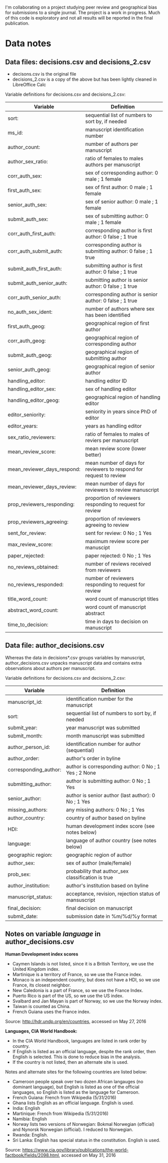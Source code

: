 I'm collaborating on a project studying peer review and geographical bias for
submissions to a single journal. The project is a work in progress. Much of
this code is exploratory and not all results will be reported in the final
publication.

# Data notes

## Data files: decisions.csv and decisions_2.csv

- decisons.csv is the original file
- decisions_2.csv is a copy of the above but has been lightly cleaned in
  LibreOffice Calc

Variable definitions for decisions.csv and decisions_2.csv:

Variable | Definition
-------- | ----------
sort: | sequential list of numbers to sort by, if needed
ms_id: | manuscript identification number
author_count: | number of authors per manuscript
author_sex_ratio: | ratio of females to males authors per manuscript
corr_auth_sex: | sex of corresponding author: 0 male ; 1 female
first_auth_sex: | sex of first author: 0 male ; 1 female
senior_auth_sex: | sex of senior author: 0 male ; 1 female
submit_auth_sex: | sex of submitting author: 0 male ; 1 female
corr_auth_first_auth: | corresponding author is first author: 0 false ; 1 true
corr_auth_submit_auth: | corresponding author is submitting author: 0 false ; 1 true
submit_auth_first_auth: | submitting author is first author: 0 false ; 1 true
submit_auth_senior_auth: | submitting author is senior author: 0 false ; 1 true
corr_auth_senior_auth: | corresponding author is senior author: 0 false ; 1 true
no_auth_sex_ident: | number of authors where sex has been identified
first_auth_geog: | geographical region of first author
corr_auth_geog: | geographical region of corresponding author
submit_auth_geog: | geographical region of submitting author
senior_auth_geog: | geographical region of senior author
handling_editor: | handling editor ID 
handling_editor_sex: | sex of handling editor
handling_editor_geog: | geographical region of handling editor
editor_seniority: | seniority in years since PhD of editor
editor_years: | years as handling editor
sex_ratio_reviewers: | ratio of females to males of reviers per manuscript 
mean_review_score: | mean review score (lower better) 
mean_reviewer_days_respond: | mean number of days for reviewers to respond for request to review
mean_reviewer_days_review: | mean number of days for reviewers to review manuscript
prop_reviewers_responding: | proportion of reviewers responding to request for review
prop_reviewers_agreeing: | proportion of reviewers agreeing to review
sent_for_review: | sent for review: 0 No ; 1 Yes 
max_review_score: | maximum review score per manuscipt
paper_rejected: | paper rejected: 0 No ; 1 Yes
no_reviews_obtained: | number of reviews received from reviewers
no_reviews_responded: | number of reviewers responding to request for review
title_word_count: | word count of manuscript titles
abstract_word_count: | word count of manuscript abstract
time_to_decision: | time in days to decision on manuscript

## Data file: author_decisions.csv

Whereas the data in decisions*.csv groups variables by manuscript, author_decisions.csv unpacks manuscript data and contains extra observations about authors per manuscript.

Variable definitions for decisions.csv and decisions_2.csv:

Variable | Definition
-------- | ----------
manuscript_id: | identification number for the manuscript
sort: | sequential list of numbers to sort by, if needed
submit_year: | year manuscript was submitted
submit_month: | month manuscript was submitted
author_person_id: | identification number for author (sequential)
author_order: | author's order in byline
corresponding_author: | author is corresponding author: 0 No ; 1 Yes ; 2 None
submitting_author: | author is submitting author: 0 No ; 1 Yes
senior_author: | author is senior author (last author): 0 No ; 1 Yes
missing_authors: | any missing authors: 0 No ; 1 Yes 
author_country: | country of author based on byline
HDI: | human development index score (see notes below)
language: | language of author country (see notes below)
geographic region: | geographic region of author
author_sex: | sex of author (male/female)
prob_sex: | probability that author_sex classification is true
author_institution: | author's institution based on byline 
manuscript_status: | acceptance, revision, rejection status of mansuscript 
final_decision: | final decision on manuscript
submit_date: | submission date in %m/%d/%y format

## Notes on variable *language* in author_decisions.csv

**Human Development index scores**

- Caymen Islands is not listed, since it is a British Territory, we use the United Kingdom index.
- Martinique is a territory of France, so we use the France index.
- Monaco is an independent country, but does not have a HDI, so we use France, its closest neighbor.
- New Caledonia is a part of France, so we use the France Index.
- Puerto Rico is part of the US, so we use the US index.
- Svalbard and Jan Mayan is part of Norway, so we use the Norway index.
- Taiwan is counted as China.
- French Guiana uses the France index.

Source: http://hdr.undp.org/en/countries, accessed on May 27, 2016

**Languages, CIA World Handbook:**

- In the CIA World Handbook, languages are listed in rank order by country.
- If English is listed as an official language, despite the rank order, then English is selected. This is done to reduce bias in the analysis.
- If the country is not listed, then an alternate site is used.

Notes and alternate sites for the following countries are listed below:

- Cameroon people speak over two dozen African langauges (no dominant language), but English is listed as one of the official languages, so English is listed as the language for Cameroon.
- French Guiana: French from Wikipedia (5/31/2016)
- Ghana lists English as an official language. English is used.
- India: English
- Martinique: French from Wikipedia (5/31/2016)
- Namibia: English
- Norway lists two versions of Norwegian: Bokmal Norwegian (official) and Nynorsk Norwegian (official). I reduced to Norwegian.
- Rwanda: English.
- Sri Lanka: English has special status in the constitution. English is used.

Source: 
https://www.cia.gov/library/publications/the-world-factbook/fields/2098.html, 
accessed on May 31, 2016
